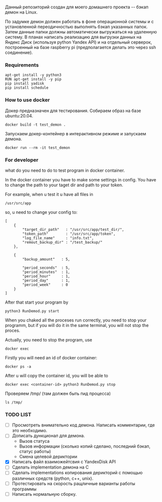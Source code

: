 Данный репозиторий создан для моего домашнего проекта -- бэкап демон на Linux.

По задумке демон должен работать в фоне операционной системы и с установленной переодичностью
выполнять бэкап указанных папок. Затем данные папки должны автоматически выгружаться на удаленную систему. В планах написать реализацию для выгрузки данных на Яндекс Диск 
(используя python Yandex API) и на отдельный серверок, построенный на базе raspberry pi 
(предполагается делать это через ssh соединение).

### Requirements

```
apt-get install -y python3
RUN apt-get install -y pip
pip install yadisk
pip install schedule 
```

### How to use docker

Докер предназначен для тестирования.
Собираем образ на базе ubuntu:20.04.
```
docker build -t test_demon .
```
Запускаем докер-контейнер в интерактивном режиме и запускаем демона.
```
docker run --rm -it test_demon
```

### For developer

what do you need to do to test program in docker container.

In the docker container you have to make some settings in config.
You have to change the path to your taget dir and path to your token.

For example, when u test it u have all files in 
```
/usr/src/app
```
so, u need to change your config to:
```
[
    {
        "target_dir_path"   : "/usr/src/app/test_dir/",
        "token_path"        : "/usr/src/app/token",
        "log_file_name"     : "info.txt",
        "remout_backup_dir" : "/test_backup/"
    },

    {
        "backup_amount"   : 5,

        "period_seconds"  : 5,
        "period_minutes"  : 1,
        "period_hour"     : 1,
        "period_day"      : 1,
        "period_week"     : 0
    }
]
```
After that start your program by
```
python3 RunDemod.py start
```

When you chaked all the proceses run correctly, you need to stop your programm, but if
you will do it in the same terminal, you will not stop the proces.

Actually, you need to stop the program, use 
```
docker exec
```

Firstly you will need an id of docker container:
```
docker ps -a
```

After u will copy the container id, you will be able to 
```
docker exec <container-id> python3 RunDemod.py stop
```

Проверяем /tmp/ (там должен быть пид процесса)
```
ls /tmp/
```

### TODO LIST
- [ ] Просмотреть внимательно код демона. Написать комментарии, где это необходимо.
- [ ] Дописать дункционал для демона.
    - Вызов статуса
    - Вызов информации (сколько копий сделано, последний бэкап, статус работы)
    - Смена целевой дериктории
- [X] Написать файл взаиможейтсвия с YandexDisk API
- [ ] Сделать implementation демона на C
- [ ] Сделать implementations копирования дерикторий с помощью различных средств (python, c++, unix).
- [ ] Протестировать на скорость ращличные варианты работы программы 
- [ ] Написать нормальную сборку.
